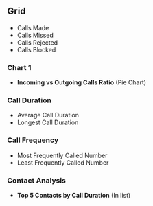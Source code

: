 ## Grid

- Calls Made
- Calls Missed
- Calls Rejected
- Calls Blocked

### Chart 1

- **Incoming vs Outgoing Calls Ratio** (Pie Chart)

### Call Duration

- Average Call Duration
- Longest Call Duration

### Call Frequency

- Most Frequently Called Number
- Least Frequently Called Number

### Contact Analysis

- **Top 5 Contacts by Call Duration** (In list)
